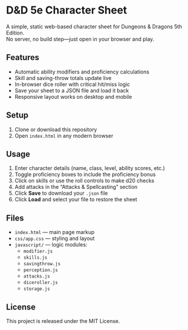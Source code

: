 # D&D 5e Character Sheet

A simple, static web-based character sheet for Dungeons & Dragons 5th Edition.  
No server, no build step—just open in your browser and play.

## Features
- Automatic ability modifiers and proficiency calculations  
- Skill and saving-throw totals update live  
- In-browser dice roller with critical hit/miss logic  
- Save your sheet to a JSON file and load it back  
- Responsive layout works on desktop and mobile  

## Setup
1. Clone or download this repository  
2. Open `index.html` in any modern browser  

## Usage
1. Enter character details (name, class, level, ability scores, etc.)  
2. Toggle proficiency boxes to include the proficiency bonus  
3. Click on skills or use the roll controls to make d20 checks  
4. Add attacks in the “Attacks & Spellcasting” section  
5. Click **Save** to download your `.json` file  
6. Click **Load** and select your file to restore the sheet  

## Files
- `index.html` — main page markup  
- `css/app.css` — styling and layout  
- `javascript/` — logic modules:
  - `modifier.js`
  - `skills.js`
  - `savingthrow.js`
  - `perception.js`
  - `attacks.js`
  - `diceroller.js`
  - `storage.js`

## License
This project is released under the MIT License.  
